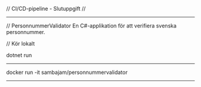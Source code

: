 
// CI/CD-pipeline - Slutuppgift //

------------------------------------------------------------

// PersonnummerValidator
En C#-applikation för att verifiera svenska personnummer.

// Kör lokalt

dotnet run



----------------------------------------------------------

docker run -it sambajam/personnummervalidator


--------------------------------------------------------



